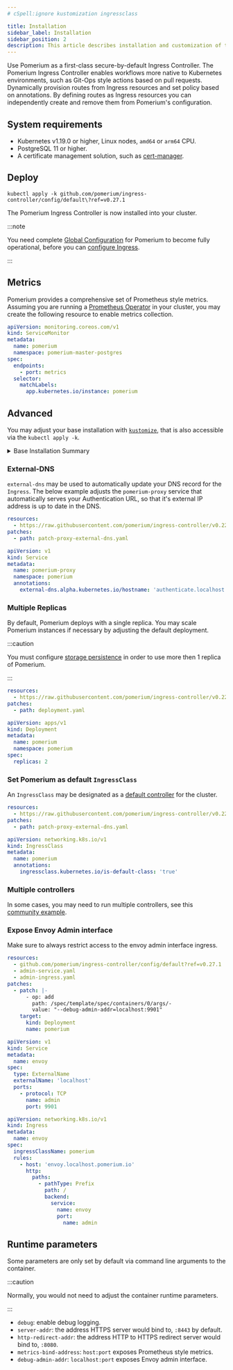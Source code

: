 ```yaml
---
# cSpell:ignore kustomization ingressclass

title: Installation
sidebar_label: Installation
sidebar_position: 2
description: This article describes installation and customization of the Ingress Controller deployment.
---
```


Use Pomerium as a first-class secure-by-default Ingress Controller. The Pomerium Ingress Controller enables workflows more native to Kubernetes environments, such as Git-Ops style actions based on pull requests. Dynamically provision routes from Ingress resources and set policy based on annotations. By defining routes as Ingress resources you can independently create and remove them from Pomerium's configuration.

## System requirements

- Kubernetes v1.19.0 or higher, Linux nodes, `amd64` or `arm64` CPU.
- PostgreSQL 11 or higher.
- A certificate management solution, such as [cert-manager](https://cert-manager.io/).

## Deploy

```console
kubectl apply -k github.com/pomerium/ingress-controller/config/default\?ref=v0.27.1
```

The Pomerium Ingress Controller is now installed into your cluster.

:::note

You need complete [Global Configuration](./configure) for Pomerium to become fully operational, before you can [configure Ingress](./ingress).

:::

## Metrics

Pomerium provides a comprehensive set of Prometheus style metrics. Assuming you are running a [Prometheus Operator](https://github.com/prometheus-operator/prometheus-operator) in your cluster, you may create the following resource to enable metrics collection.

```yaml
apiVersion: monitoring.coreos.com/v1
kind: ServiceMonitor
metadata:
  name: pomerium
  namespace: pomerium-master-postgres
spec:
  endpoints:
    - port: metrics
  selector:
    matchLabels:
      app.kubernetes.io/instance: pomerium
```

## Advanced

You may adjust your base installation with [`kustomize`](https://kustomize.io/), that is also accessible via the `kubectl apply -k`.

<details>
<summary>Base Installation Summary</summary>

The following resources are created:

1. `pomerium` namespace.
2. `pomerium` deployment.
3. `pomerium-proxy` `Service` of type `LoadBalancer`, provisioning an external IP address, that listens on `:80` and `:443` ports. All HTTP requests are upgraded to HTTP requests.
4. `pomerium-metrics` `Service` of type `ClusterIP`, accessible from within the cluster, exposing `/metrics` Prometheus-style metrics endpoint.
5. `pomerium-gen-secrets` one-time `Job` that generates an initial set of bootstrap secrets, and stores them into the `bootstrap` `Secret`.
6. [Pomerium CRD](./reference) definitions.
7. RBAC rules.

The default manifest may be rebuilt by running the below command in the [`pomerium/ingress-controller`](https://github.com/pomerium/ingress-controller/tree/main/config) repo.

```console
kustomize build config/default
```

</details>

### External-DNS

`external-dns` may be used to automatically update your DNS record for the `Ingress`. The below example adjusts the `pomerium-proxy` service that automatically serves your Authentication URL, so that it's external IP address is up to date in the DNS.

```yaml title="kustomization.yaml"
resources:
  - https://raw.githubusercontent.com/pomerium/ingress-controller/v0.22.1/deployment.yaml
patches:
  - path: patch-proxy-external-dns.yaml
```

```yaml title="patch-proxy-external-dns.yaml"
apiVersion: v1
kind: Service
metadata:
  name: pomerium-proxy
  namespace: pomerium
  annotations:
    external-dns.alpha.kubernetes.io/hostname: 'authenticate.localhost.pomerium.io'
```

### Multiple Replicas

By default, Pomerium deploys with a single replica. You may scale Pomerium instances if necessary by adjusting the default deployment.

:::caution

You must configure [storage persistence](/docs/internals/data-storage) in order to use more then 1 replica of Pomerium.

:::

```yaml title="kustomization.yaml"
resources:
  - https://raw.githubusercontent.com/pomerium/ingress-controller/v0.22.1/deployment.yaml
patches:
  - path: deployment.yaml
```

```yaml title="deployment.yaml"
apiVersion: apps/v1
kind: Deployment
metadata:
  name: pomerium
  namespace: pomerium
spec:
  replicas: 2
```

### Set Pomerium as default `IngressClass`

An `IngressClass` may be designated as a [default controller](https://kubernetes.io/docs/concepts/services-networking/ingress/#default-ingress-class) for the cluster.

```yaml title="kustomization.yaml"
resources:
  - https://raw.githubusercontent.com/pomerium/ingress-controller/v0.22.0/deployment.yaml
patches:
  - path: patch-proxy-external-dns.yaml
```

```yaml title="patch-ingress-class.yaml"
apiVersion: networking.k8s.io/v1
kind: IngressClass
metadata:
  name: pomerium
  annotations:
    ingressclass.kubernetes.io/is-default-class: 'true'
```

### Multiple controllers

In some cases, you may need to run multiple controllers, see this [community example](https://discuss.pomerium.com/t/kubernetes-ingress-multiple-idp/155/3).

### Expose Envoy Admin interface

Make sure to always restrict access to the envoy admin interface ingress.

```yaml title="kustomization.yaml"
resources:
  - github.com/pomerium/ingress-controller/config/default?ref=v0.27.1
  - admin-service.yaml
  - admin-ingress.yaml
patches:
  - patch: |-
      - op: add
        path: /spec/template/spec/containers/0/args/-
        value: "--debug-admin-addr=localhost:9901"
    target:
      kind: Deployment
      name: pomerium
```

```yaml title="admin-service.yaml"
apiVersion: v1
kind: Service
metadata:
  name: envoy
spec:
  type: ExternalName
  externalName: 'localhost'
  ports:
    - protocol: TCP
      name: admin
      port: 9901
```

```yaml title="admin-ingress.yaml"
apiVersion: networking.k8s.io/v1
kind: Ingress
metadata:
  name: envoy
spec:
  ingressClassName: pomerium
  rules:
    - host: 'envoy.localhost.pomerium.io'
      http:
        paths:
          - pathType: Prefix
            path: /
            backend:
              service:
                name: envoy
                port:
                  name: admin
```

## Runtime parameters

Some parameters are only set by default via command line arguments to the container.

:::caution

Normally, you would not need to adjust the container runtime parameters.

:::

- `debug`: enable debug logging.
- `server-addr`: the address HTTPS server would bind to, `:8443` by default.
- `http-redirect-addr`: the address HTTP to HTTPS redirect server would bind to, `:8080`.
- `metrics-bind-address`: `host:port` exposes Prometheus style metrics.
- `debug-admin-addr`: `localhost:port` exposes Envoy admin interface.
